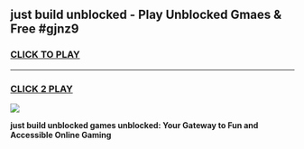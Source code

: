 
## just build unblocked - Play Unblocked Gmaes & Free #gjnz9
<h3>
<a href="https://news.freeplayer.one?title=just_build_unblocked&ref=03M">CLICK TO PLAY</a></h3>
<hr>

<h3>
<a href="https://news.freeplayer.one?title=just_build_unblocked&ref=03M">CLICK 2 PLAY</a>
  
</h3>

<a href="https://news.freeplayer.one?title=just_build_unblocked&ref=03M"><img src="https://clearcache.store/games.png"></a>


**just build unblocked games unblocked: Your Gateway to Fun and Accessible Online Gaming**
